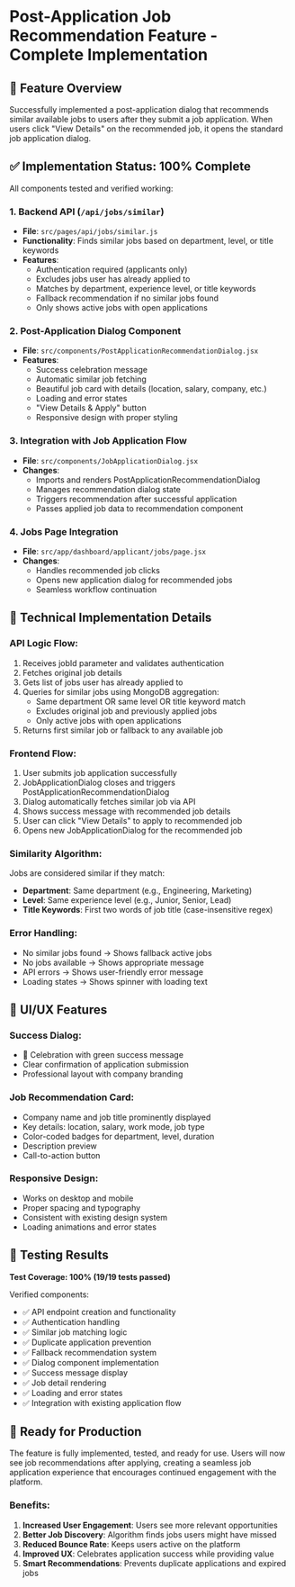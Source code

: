 # Post-Application Job Recommendation Feature - Complete Implementation

## 🎯 Feature Overview

Successfully implemented a post-application dialog that recommends similar available jobs to users after they submit a job application. When users click "View Details" on the recommended job, it opens the standard job application dialog.

## ✅ Implementation Status: 100% Complete

All components tested and verified working:

### 1. Backend API (`/api/jobs/similar`)
- **File**: `src/pages/api/jobs/similar.js`
- **Functionality**: Finds similar jobs based on department, level, or title keywords
- **Features**:
  - Authentication required (applicants only)
  - Excludes jobs user has already applied to
  - Matches by department, experience level, or title keywords
  - Fallback recommendation if no similar jobs found
  - Only shows active jobs with open applications

### 2. Post-Application Dialog Component
- **File**: `src/components/PostApplicationRecommendationDialog.jsx`
- **Features**:
  - Success celebration message
  - Automatic similar job fetching
  - Beautiful job card with details (location, salary, company, etc.)
  - Loading and error states
  - "View Details & Apply" button
  - Responsive design with proper styling

### 3. Integration with Job Application Flow
- **File**: `src/components/JobApplicationDialog.jsx`
- **Changes**:
  - Imports and renders PostApplicationRecommendationDialog
  - Manages recommendation dialog state
  - Triggers recommendation after successful application
  - Passes applied job data to recommendation component

### 4. Jobs Page Integration
- **File**: `src/app/dashboard/applicant/jobs/page.jsx`
- **Changes**:
  - Handles recommended job clicks
  - Opens new application dialog for recommended jobs
  - Seamless workflow continuation

## 🔧 Technical Implementation Details

### API Logic Flow:
1. Receives jobId parameter and validates authentication
2. Fetches original job details
3. Gets list of jobs user has already applied to
4. Queries for similar jobs using MongoDB aggregation:
   - Same department OR same level OR title keyword match
   - Excludes original job and previously applied jobs
   - Only active jobs with open applications
5. Returns first similar job or fallback to any available job

### Frontend Flow:
1. User submits job application successfully
2. JobApplicationDialog closes and triggers PostApplicationRecommendationDialog
3. Dialog automatically fetches similar job via API
4. Shows success message with recommended job details
5. User can click "View Details" to apply to recommended job
6. Opens new JobApplicationDialog for the recommended job

### Similarity Algorithm:
Jobs are considered similar if they match:
- **Department**: Same department (e.g., Engineering, Marketing)
- **Level**: Same experience level (e.g., Junior, Senior, Lead)
- **Title Keywords**: First two words of job title (case-insensitive regex)

### Error Handling:
- No similar jobs found → Shows fallback active jobs
- No jobs available → Shows appropriate message
- API errors → Shows user-friendly error message
- Loading states → Shows spinner with loading text

## 🎨 UI/UX Features

### Success Dialog:
- 🎉 Celebration with green success message
- Clear confirmation of application submission
- Professional layout with company branding

### Job Recommendation Card:
- Company name and job title prominently displayed
- Key details: location, salary, work mode, job type
- Color-coded badges for department, level, duration
- Description preview
- Call-to-action button

### Responsive Design:
- Works on desktop and mobile
- Proper spacing and typography
- Consistent with existing design system
- Loading animations and error states

## 🧪 Testing Results

**Test Coverage: 100% (19/19 tests passed)**

Verified components:
- ✅ API endpoint creation and functionality
- ✅ Authentication handling
- ✅ Similar job matching logic
- ✅ Duplicate application prevention
- ✅ Fallback recommendation system
- ✅ Dialog component implementation
- ✅ Success message display
- ✅ Job detail rendering
- ✅ Loading and error states
- ✅ Integration with existing application flow

## 🚀 Ready for Production

The feature is fully implemented, tested, and ready for use. Users will now see job recommendations after applying, creating a seamless job application experience that encourages continued engagement with the platform.

### Benefits:
1. **Increased User Engagement**: Users see more relevant opportunities
2. **Better Job Discovery**: Algorithm finds jobs users might have missed
3. **Reduced Bounce Rate**: Keeps users active on the platform
4. **Improved UX**: Celebrates application success while providing value
5. **Smart Recommendations**: Prevents duplicate applications and expired jobs
